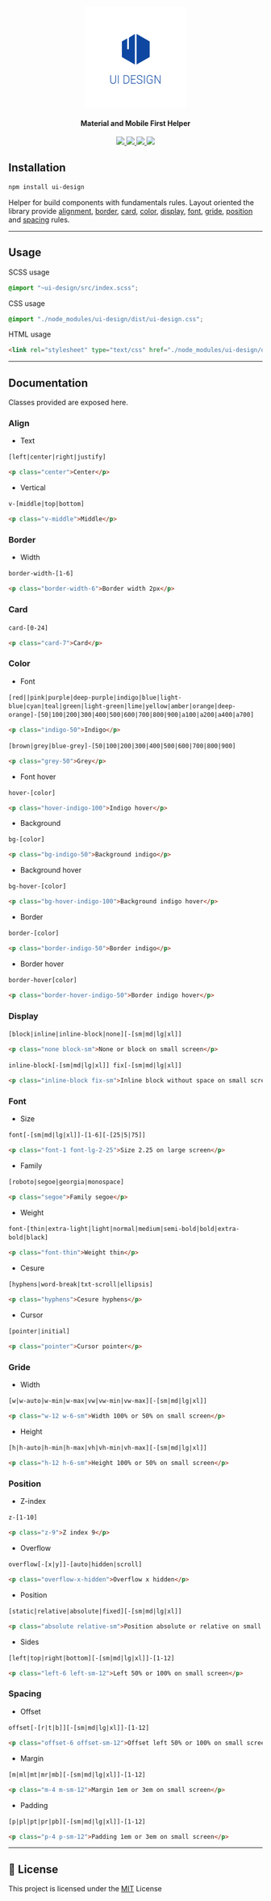 
<p align="center">
  <a href="https://seeren.github.io/ui-design">
    <img src="https://raw.githubusercontent.com/seeren/ui-design/master/resources/ui-design.png" alt="ui-design"/>
  </a>
</p>
<h4 align="center">
  Material and Mobile First Helper
</h4>
<p align="center">
  <a href="https://www.npmjs.com/package/ui-design">
    <img src="https://img.shields.io/npm/dt/ui-design.svg">
  </a>
  <a href="https://www.codacy.com/app/seeren/ui-design?utm_source=github.com&amp;utm_medium=referral&amp;utm_content=seeren/ui-design&amp;utm_campaign=Badge_Grade">
    <img src="https://api.codacy.com/project/badge/Grade/e933f03e70a34c7bbd45a31f521f3b02">
  </a>
  <a href="https://www.npmjs.com/package/ui-design">
    <img src="https://img.shields.io/npm/v/ui-design.svg">
  </a>
  <a href="LICENSE">
    <img src="https://img.shields.io/badge/license-MIT-blue.svg">
  </a>
</p >

## Installation

```bash
npm install ui-design
```

Helper for build components with fundamentals rules. Layout oriented the library provide [alignment](#align), [border](#border), [card](##card), [color](#color), [display](#display), [font](#font), [gride](#gride), [position](#position) and [spacing](#spacing) rules.

___

## Usage

SCSS usage

```scss
@import "~ui-design/src/index.scss";
```

CSS usage

```css
@import "./node_modules/ui-design/dist/ui-design.css";
```

HTML usage

```html
<link rel="stylesheet" type="text/css" href="./node_modules/ui-design/dist/ui-design.css" />
```

___

## Documentation

Classes provided are exposed here.

<a id="align"></a>

### **Align**

* Text

`[left|center|right|justify]`

```html
<p class="center">Center</p>
```

* Vertical

`v-[middle|top|bottom]`

```html
<p class="v-middle">Middle</p>
```

<a id="border"></a>

### **Border**

* Width

`border-width-[1-6]`

```html
<p class="border-width-6">Border width 2px</p>
```

<a id="card"></a>

### **Card**

`card-[0-24]`

```html
<p class="card-7">Card</p>
```

<a id="color"></a>

### **Color**

* Font

`[red||pink|purple|deep-purple|indigo|blue|light-blue|cyan|teal|green|light-green|lime|yellow|amber|orange|deep-orange]-[50|100|200|300|400|500|600|700|800|900|a100|a200|a400|a700]`

```html
<p class="indigo-50">Indigo</p>
```

`[brown|grey|blue-grey]-[50|100|200|300|400|500|600|700|800|900]`

```html
<p class="grey-50">Grey</p>
```

* Font hover

`hover-[color]`

```html
<p class="hover-indigo-100">Indigo hover</p>
```

* Background

`bg-[color]`

```html
<p class="bg-indigo-50">Background indigo</p>
```

* Background hover

`bg-hover-[color]`

```html
<p class="bg-hover-indigo-100">Background indigo hover</p>
```

* Border

`border-[color]`

```html
<p class="border-indigo-50">Border indigo</p>
```

* Border hover

`border-hover[color]`

```html
<p class="border-hover-indigo-50">Border indigo hover</p>
```

<a id="display"></a>

### **Display**

`[block|inline|inline-block|none][-[sm|md|lg|xl]]`

```html
<p class="none block-sm">None or block on small screen</p>
```

`inline-block[-[sm|md|lg|xl]] fix[-[sm|md|lg|xl]]`

```html
<p class="inline-block fix-sm">Inline block without space on small screen</p>
```

<a id="font"></a>

### **Font**

* Size

`font[-[sm|md|lg|xl]]-[1-6][-[25|5|75]]`

```html
<p class="font-1 font-lg-2-25">Size 2.25 on large screen</p>
```

* Family

`[roboto|segoe|georgia|monospace]`

```html
<p class="segoe">Family segoe</p>
```

* Weight

`font-[thin|extra-light|light|normal|medium|semi-bold|bold|extra-bold|black]`

```html
<p class="font-thin">Weight thin</p>
```

* Cesure

`[hyphens|word-break|txt-scroll|ellipsis]`

```html
<p class="hyphens">Cesure hyphens</p>
```

* Cursor

`[pointer|initial]`

```html
<p class="pointer">Cursor pointer</p>
```

<a id="gride"></a>

### **Gride**

* Width

`[w|w-auto|w-min|w-max|vw|vw-min|vw-max][-[sm|md|lg|xl]]`

```html
<p class="w-12 w-6-sm">Width 100% or 50% on small screen</p>
```

* Height

`[h|h-auto|h-min|h-max|vh|vh-min|vh-max][-[sm|md|lg|xl]]`

```html
<p class="h-12 h-6-sm">Height 100% or 50% on small screen</p>
```

<a id="position"></a>

### **Position**

* Z-index

`z-[1-10]`

```html
<p class="z-9">Z index 9</p>
```

* Overflow

`overflow[-[x|y]]-[auto|hidden|scroll]`

```html
<p class="overflow-x-hidden">Overflow x hidden</p>
```

* Position

`[static|relative|absolute|fixed][-[sm|md|lg|xl]]`

```html
<p class="absolute relative-sm">Position absolute or relative on small screen x hidden</p>
```

* Sides

`[left|top|right|bottom][-[sm|md|lg|xl]]-[1-12]`

```html
<p class="left-6 left-sm-12">Left 50% or 100% on small screen</p>
```

<a id="spacing"></a>

### **Spacing**

* Offset

`offset[-[r|t|b]][-[sm|md|lg|xl]]-[1-12]`

```html
<p class="offset-6 offset-sm-12">Offset left 50% or 100% on small screen</p>
```

* Margin

`[m|ml|mt|mr|mb][-[sm|md|lg|xl]]-[1-12]`

```html
<p class="m-4 m-sm-12">Margin 1em or 3em on small screen</p>
```

* Padding

`[p|pl|pt|pr|pb][-[sm|md|lg|xl]]-[1-12]`

```html
<p class="p-4 p-sm-12">Padding 1em or 3em on small screen</p>
```

___

## 🎫 License
This project is licensed under the [MIT](LICENSE) License




